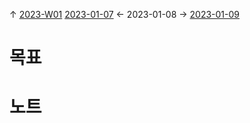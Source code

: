 
↑ [2023-W01](2023-W01.md)
[2023-01-07](2023-01-07.md) ← 2023-01-08 → [2023-01-09](2023-01-09.md)


# 목표



# 노트




